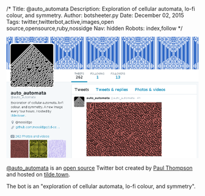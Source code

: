 /*
Title: @auto_automata
Description: Exploration of cellular automata, lo-fi colour, and symmetry.
Author: botsheeter.py
Date: December 02, 2015
Tags: twitter,twitterbot,active,images,open source,opensource,ruby,nossidge
Nav: hidden
Robots: index,follow
*/

[![](/content/bots/twitterbots/images/auto_automata.png)](https://twitter.com/auto_automata)

[@auto_automata](https://twitter.com/auto_automata) is an [open source](https://github.com/nossidge/1d-cellular-automata) Twitter bot created by [Paul Thompson](https://twitter.com/nossidge) and hosted on [tilde.town](http://tilde.town).

The bot is an "exploration of cellular automata, lo-fi colour, and symmetry". 
